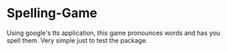 # Spelling-Game
Using google's tts application, this game pronounces words and has you spell them. Very simple just to test the package.
